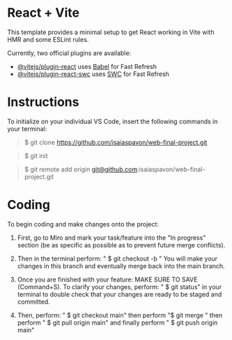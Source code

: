 # React + Vite

This template provides a minimal setup to get React working in Vite with HMR and some ESLint rules.

Currently, two official plugins are available:

- [@vitejs/plugin-react](https://github.com/vitejs/vite-plugin-react/blob/main/packages/plugin-react/README.md) uses [Babel](https://babeljs.io/) for Fast Refresh
- [@vitejs/plugin-react-swc](https://github.com/vitejs/vite-plugin-react-swc) uses [SWC](https://swc.rs/) for Fast Refresh

# Instructions

To initialize on your individual VS Code, insert the following commands in your terminal:

> $ git clone https://github.com/isaiaspavon/web-final-project.git

> $ git init

> $ git remote add origin git@github.com:isaiaspavon/web-final-project.git

# Coding

To begin coding and make changes onto the project:

1. First, go to Miro and mark your task/feature into the "In progress" section (be as specific as possible as to prevent future merge conflicts).

2. Then in the terminal perform: " $ git checkout -b <name-of-branch>" You will make your changes in this branch and eventually merge back into the main branch.

3. Once you are finished with your feature: MAKE SURE TO SAVE (Command+S). To clarify your changes, perform: " $ git status" in your terminal to double check that your changes are ready to be staged and committed. 

4. Then, perform: " $ git checkout main" then perform "$ git merge <name-of-branch>" then perform " $ git pull origin main" and finally perform " $ git push origin main"

